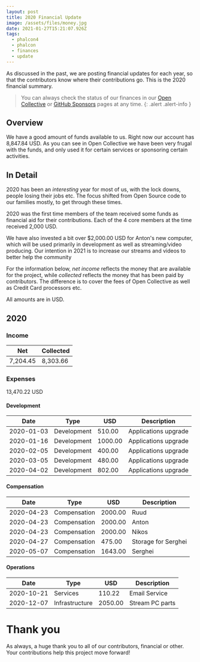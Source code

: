 ```yaml
---
layout: post
title: 2020 Financial Update
image: /assets/files/money.jpg
date: 2021-01-27T15:21:07.926Z
tags:
  - phalcon4
  - phalcon
  - finances
  - update
---
```

As discussed in the past, we are posting financial updates for each year, so that the contributors know where their contributions go. This is the 2020 financial summary.

<!--more-->

> You can always check the status of our finances in our [Open Collective](https://opencollective.com/phalcon) or [GitHub Sponsors](https://phalcon.io/fund) pages at any time.
{: .alert .alert-info }

## Overview
We have a good amount of funds available to us. Right now our account has 8,847.84 USD. As you can see in Open Collective we have been very frugal with the funds, and only used it for certain services or sponsoring certain activities.

## In Detail
2020 has been an _interesting_ year for most of us, with the lock downs, people losing their jobs etc. The focus shifted from  Open Source code to our families mostly, to get through these times. 

2020 was the first time members of the team received some funds as financial aid for their contributions. Each of the 4 core members at the time received 2,000 USD. 

We have also invested a bit over $2,000.00 USD for Anton's new computer, which will be used primarily in development as well as streaming/video producing. Our intention in 2021 is to increase our streams and videos to better help the community

For the information below, *net income* reflects the money that are available for the project, while *collected* reflects the money that has been paid by contributors. The difference is to cover the fees of Open Collective as well as Credit Card processors etc.

All amounts are in USD.

## 2020

### Income

| Net      | Collected |
| -------- | --------- |
| 7,204.45 | 8,303.66  |

### Expenses

13,470.22 USD

#### Development

| Date       | Type           | USD     | Description                   |
| ---------- | -------------- | ------- | ----------------------------- |
| 2020-01-03 | Development    |  510.00 | Applications upgrade          |
| 2020-01-16 | Development    | 1000.00 | Applications upgrade          |
| 2020-02-05 | Development    |  400.00 | Applications upgrade          |
| 2020-03-05 | Development    |  480.00 | Applications upgrade          |
| 2020-04-02 | Development    |  802.00 | Applications upgrade          |


#### Compensation

| Date       | Type           | USD     | Description                   |
| ---------- | -------------- | ------- | ----------------------------- |
| 2020-04-23 | Compensation   |	2000.00 | Ruud                          |
| 2020-04-23 | Compensation   |	2000.00 | Anton                         |
| 2020-04-23 | Compensation   |	2000.00 | Nikos                         |
| 2020-04-27 | Compensation   |  475.00 | Storage for Serghei           |
| 2020-05-07 | Compensation   | 1643.00 | Serghei                       |

#### Operations

| Date       | Type           | USD     | Description                   |
| ---------- | -------------- | ------- | ----------------------------- |
| 2020-10-21 | Services       |  110.22 | Email Service                 |
| 2020-12-07 | Infrastructure | 2050.00 | Stream PC parts               |

# Thank you

As always, a huge thank you to all of our contributors, financial or other. Your contributions help this project move forward!
